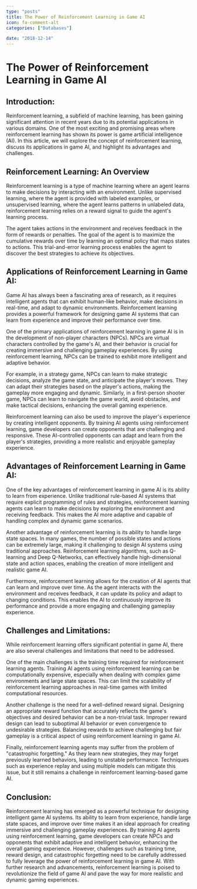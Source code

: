 ```yaml
---
type: "posts"
title: The Power of Reinforcement Learning in Game AI
icon: fa-comment-alt
categories: ["Databases"]

date: "2018-12-14"
---
```




# The Power of Reinforcement Learning in Game AI

## Introduction:

Reinforcement learning, a subfield of machine learning, has been gaining significant attention in recent years due to its potential applications in various domains. One of the most exciting and promising areas where reinforcement learning has shown its power is game artificial intelligence (AI). In this article, we will explore the concept of reinforcement learning, discuss its applications in game AI, and highlight its advantages and challenges.

## Reinforcement Learning: An Overview

Reinforcement learning is a type of machine learning where an agent learns to make decisions by interacting with an environment. Unlike supervised learning, where the agent is provided with labeled examples, or unsupervised learning, where the agent learns patterns in unlabeled data, reinforcement learning relies on a reward signal to guide the agent's learning process.

The agent takes actions in the environment and receives feedback in the form of rewards or penalties. The goal of the agent is to maximize the cumulative rewards over time by learning an optimal policy that maps states to actions. This trial-and-error learning process enables the agent to discover the best strategies to achieve its objectives.

## Applications of Reinforcement Learning in Game AI:

Game AI has always been a fascinating area of research, as it requires intelligent agents that can exhibit human-like behavior, make decisions in real-time, and adapt to dynamic environments. Reinforcement learning provides a powerful framework for designing game AI systems that can learn from experience and improve their performance over time.

One of the primary applications of reinforcement learning in game AI is in the development of non-player characters (NPCs). NPCs are virtual characters controlled by the game's AI, and their behavior is crucial for creating immersive and challenging gameplay experiences. By using reinforcement learning, NPCs can be trained to exhibit more intelligent and adaptive behavior.

For example, in a strategy game, NPCs can learn to make strategic decisions, analyze the game state, and anticipate the player's moves. They can adapt their strategies based on the player's actions, making the gameplay more engaging and dynamic. Similarly, in a first-person shooter game, NPCs can learn to navigate the game world, avoid obstacles, and make tactical decisions, enhancing the overall gaming experience.

Reinforcement learning can also be used to improve the player's experience by creating intelligent opponents. By training AI agents using reinforcement learning, game developers can create opponents that are challenging and responsive. These AI-controlled opponents can adapt and learn from the player's strategies, providing a more realistic and enjoyable gameplay experience.

## Advantages of Reinforcement Learning in Game AI:

One of the key advantages of reinforcement learning in game AI is its ability to learn from experience. Unlike traditional rule-based AI systems that require explicit programming of rules and strategies, reinforcement learning agents can learn to make decisions by exploring the environment and receiving feedback. This makes the AI more adaptive and capable of handling complex and dynamic game scenarios.

Another advantage of reinforcement learning is its ability to handle large state spaces. In many games, the number of possible states and actions can be extremely large, making it challenging to design AI systems using traditional approaches. Reinforcement learning algorithms, such as Q-learning and Deep Q-Networks, can effectively handle high-dimensional state and action spaces, enabling the creation of more intelligent and realistic game AI.

Furthermore, reinforcement learning allows for the creation of AI agents that can learn and improve over time. As the agent interacts with the environment and receives feedback, it can update its policy and adapt to changing conditions. This enables the AI to continuously improve its performance and provide a more engaging and challenging gameplay experience.

## Challenges and Limitations:

While reinforcement learning offers significant potential in game AI, there are also several challenges and limitations that need to be addressed.

One of the main challenges is the training time required for reinforcement learning agents. Training AI agents using reinforcement learning can be computationally expensive, especially when dealing with complex game environments and large state spaces. This can limit the scalability of reinforcement learning approaches in real-time games with limited computational resources.

Another challenge is the need for a well-defined reward signal. Designing an appropriate reward function that accurately reflects the game's objectives and desired behavior can be a non-trivial task. Improper reward design can lead to suboptimal AI behavior or even convergence to undesirable strategies. Balancing rewards to achieve challenging but fair gameplay is a critical aspect of using reinforcement learning in game AI.

Finally, reinforcement learning agents may suffer from the problem of "catastrophic forgetting." As they learn new strategies, they may forget previously learned behaviors, leading to unstable performance. Techniques such as experience replay and using multiple models can mitigate this issue, but it still remains a challenge in reinforcement learning-based game AI.

## Conclusion:

Reinforcement learning has emerged as a powerful technique for designing intelligent game AI systems. Its ability to learn from experience, handle large state spaces, and improve over time makes it an ideal approach for creating immersive and challenging gameplay experiences. By training AI agents using reinforcement learning, game developers can create NPCs and opponents that exhibit adaptive and intelligent behavior, enhancing the overall gaming experience. However, challenges such as training time, reward design, and catastrophic forgetting need to be carefully addressed to fully leverage the power of reinforcement learning in game AI. With further research and advancements, reinforcement learning is poised to revolutionize the field of game AI and pave the way for more realistic and dynamic gaming experiences.